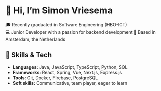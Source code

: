 # 👋 Hi, I’m Simon Vriesema

🎓 Recently graduated in Software Engineering (HBO-ICT)  
💻 Junior Developer with a passion for backend development
📍 Based in Amsterdam, the Netherlands

## 🚀 Skills & Tech

- **Languages:** Java, JavaScript, TypeScript, Python, SQL
- **Frameworks:** React, Spring, Vue, Next.js, Express.js
- **Tools:** Git, Docker, Firebase, PostgreSQL
- **Soft skills:** Communicative, team player, eager to learn
